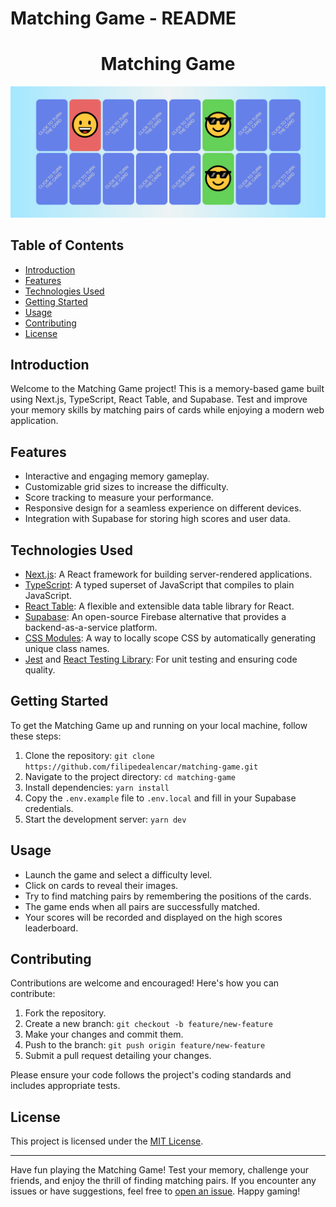 # Matching Game - README

<h1 align="center">Matching Game</h1>

<p align="center">
  <img src="./public/memory-game-screenshot.png" alt="Memory Game Screenshot">
</p>

## Table of Contents

- [Introduction](#introduction)
- [Features](#features)
- [Technologies Used](#technologies-used)
- [Getting Started](#getting-started)
- [Usage](#usage)
- [Contributing](#contributing)
- [License](#license)

## Introduction

Welcome to the Matching Game project! This is a memory-based game built using Next.js, TypeScript, React Table, and Supabase. Test and improve your memory skills by matching pairs of cards while enjoying a modern web application.

## Features

- Interactive and engaging memory gameplay.
- Customizable grid sizes to increase the difficulty.
- Score tracking to measure your performance.
- Responsive design for a seamless experience on different devices.
- Integration with Supabase for storing high scores and user data.

## Technologies Used

- [Next.js](https://nextjs.org/): A React framework for building server-rendered applications.
- [TypeScript](https://www.typescriptlang.org/): A typed superset of JavaScript that compiles to plain JavaScript.
- [React Table](https://react-table.tanstack.com/): A flexible and extensible data table library for React.
- [Supabase](https://supabase.io/): An open-source Firebase alternative that provides a backend-as-a-service platform.
- [CSS Modules](https://github.com/css-modules/css-modules): A way to locally scope CSS by automatically generating unique class names.
- [Jest](https://jestjs.io/) and [React Testing Library](https://testing-library.com/react/): For unit testing and ensuring code quality.

## Getting Started

To get the Matching Game up and running on your local machine, follow these steps:

1. Clone the repository: `git clone https://github.com/filipedealencar/matching-game.git`
2. Navigate to the project directory: `cd matching-game`
3. Install dependencies: `yarn install`
4. Copy the `.env.example` file to `.env.local` and fill in your Supabase credentials.
5. Start the development server: `yarn dev`

## Usage

- Launch the game and select a difficulty level.
- Click on cards to reveal their images.
- Try to find matching pairs by remembering the positions of the cards.
- The game ends when all pairs are successfully matched.
- Your scores will be recorded and displayed on the high scores leaderboard.

## Contributing

Contributions are welcome and encouraged! Here's how you can contribute:

1. Fork the repository.
2. Create a new branch: `git checkout -b feature/new-feature`
3. Make your changes and commit them.
4. Push to the branch: `git push origin feature/new-feature`
5. Submit a pull request detailing your changes.

Please ensure your code follows the project's coding standards and includes appropriate tests.

## License

This project is licensed under the [MIT License](LICENSE).

---

Have fun playing the Matching Game! Test your memory, challenge your friends, and enjoy the thrill of finding matching pairs. If you encounter any issues or have suggestions, feel free to [open an issue](https://github.com/filipedealencar/matching-game/issues). Happy gaming!
